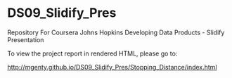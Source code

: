 # DS09_Slidify_Pres
Repository For Coursera Johns Hopkins Developing Data Products - Slidify Presentation

To view the project report in rendered HTML, please go to:

http://mgenty.github.io/DS09_Slidify_Pres/Stopping_Distance/index.html

